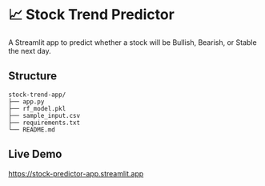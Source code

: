 # 📈 Stock Trend Predictor

A Streamlit app to predict whether a stock will be Bullish, Bearish, or Stable the next day.

## Structure
```
stock-trend-app/
├── app.py
├── rf_model.pkl
├── sample_input.csv
├── requirements.txt
└── README.md
```

## Live Demo
https://stock-predictor-app.streamlit.app
